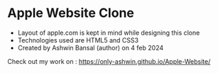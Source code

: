 # Apple Website Clone
* Layout of apple.com is kept in mind while designing this clone
* Technologies used are HTML5 and CSS3
* Created by Ashwin Bansal (author) on 4 feb 2024

Check out my work on : https://only-ashwin.github.io/Apple-Website/
